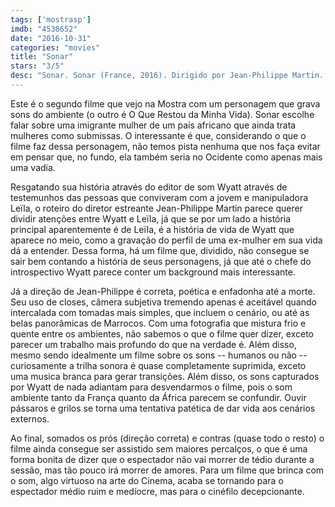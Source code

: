 ```yaml
---
tags: ['mostrasp']
imdb: "4538652"
date: "2016-10-31"
categories: "movies"
title: "Sonar"
stars: "3/5"
desc: "Sonar. Sonar (France, 2016). Dirigido por Jean-Philippe Martin. Escrito por Jean-Philippe Martin. Com Naidra Ayadi (Leïla), Bernie Bonvoisin (Wyatt), Emine Meyrem (Amina), Batiste Sornin (Thomas), Bruno Clairefond (Daniel Metz), Sébastien Fouillade."
---
```

Este é o segundo filme que vejo na Mostra com um personagem que grava sons do ambiente (o outro é O Que Restou da Minha Vida). Sonar escolhe falar sobre uma imigrante mulher de um país africano que ainda trata mulheres como submissas. O interessante é que, considerando o que o filme faz dessa personagem, não temos pista nenhuma que nos faça evitar em pensar que, no fundo, ela também seria no Ocidente como apenas mais uma vadia.

Resgatando sua história através do editor de som Wyatt através de testemunhos das pessoas que conviveram com a jovem e manipuladora Leïla, o roteiro do diretor estreante Jean-Philippe Martin parece querer dividir atenções entre Wyatt e Leïla, já que se por um lado a história principal aparentemente é de Leïla, é a história de vida de Wyatt que aparece no meio, como a gravação do perfil de uma ex-mulher em sua vida dá a entender. Dessa forma, há um filme que, dividido, não consegue se sair bem contando a história de seus personagens, já que até o chefe do introspectivo Wyatt parece conter um background mais interessante.

Já a direção de Jean-Philippe é correta, poética e enfadonha até a morte. Seu uso de closes, câmera subjetiva tremendo apenas é aceitável quando intercalada com tomadas mais simples, que incluem o cenário, ou até as belas panorâmicas de Marrocos. Com uma fotografia que mistura frio e quente entre os ambientes, não sabemos o que o filme quer dizer, exceto parecer um trabalho mais profundo do que na verdade é. Além disso, mesmo sendo idealmente um filme sobre os sons -- humanos ou não -- curiosamente a trilha sonora é quase completamente suprimida, exceto uma musica branca para gerar transições. Além disso, os sons capturados por Wyatt de nada adiantam para desvendarmos o filme, pois o som ambiente tanto da França quanto da África parecem se confundir. Ouvir pássaros e grilos se torna uma tentativa patética de dar vida aos cenários externos.

Ao final, somados os prós (direção correta) e contras (quase todo o resto) o filme ainda consegue ser assistido sem maiores percalços, o que é uma forma bonita de dizer que o espectador não vai morrer de tédio durante a sessão, mas tão pouco irá morrer de amores. Para um filme que brinca com o som, algo virtuoso na arte do Cinema, acaba se tornando para o espectador médio ruim e medíocre, mas para o cinéfilo decepcionante.
